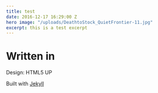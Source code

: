 ```yaml
---
title: test
date: 2016-12-17 16:29:00 Z
hero image: "/uploads/DeathtoStock_QuietFrontier-11.jpg"
excerpt: this is a test excerpt
---
```



# Written in

Design: HTML5 UP

Built with [Jekyll](http://jekyllrb.com/)
